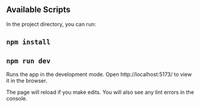 ## Available Scripts

In the project directory, you can run:

## `npm install`

## `npm run dev`

Runs the app in the development mode.
Open http://localhost:5173/ to view it in the browser.

The page will reload if you make edits.
You will also see any lint errors in the console.
